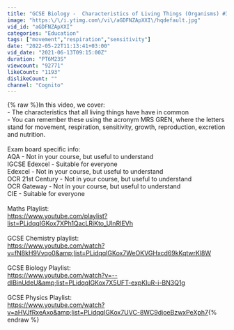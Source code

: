 ```yaml
---
title: "GCSE Biology -  Characteristics of Living Things (Organisms) #3"
image: "https:\/\/i.ytimg.com\/vi\/aGDFNZApXXI\/hqdefault.jpg"
vid_id: "aGDFNZApXXI"
categories: "Education"
tags: ["movement","respiration","sensitivity"]
date: "2022-05-22T11:13:41+03:00"
vid_date: "2021-06-13T09:15:00Z"
duration: "PT6M23S"
viewcount: "92771"
likeCount: "1193"
dislikeCount: ""
channel: "Cognito"
---
```

{% raw %}In this video, we cover:<br />- The characteristics that all living things have have in common <br />- You can remember these using the acronym MRS GREN, where the letters stand for movement, respiration, sensitivity, growth, reproduction, excretion and nutrition. <br /><br />Exam board specific info:<br />AQA - Not in your course, but useful to understand <br />IGCSE Edexcel - Suitable for everyone <br />Edexcel - Not in your course, but useful to understand <br />OCR 21st Century - Not in your course, but useful to understand <br />OCR Gateway - Not in your course, but useful to understand <br />CIE - Suitable for everyone <br /><br />Maths Playlist:<br /><a rel="nofollow" target="blank" href="https://www.youtube.com/playlist?list=PLidqqIGKox7XPh1QacLRiKto_UlnRIEVh">https://www.youtube.com/playlist?list=PLidqqIGKox7XPh1QacLRiKto_UlnRIEVh</a><br /><br />GCSE Chemistry playlist:<br /><a rel="nofollow" target="blank" href="https://www.youtube.com/watch?v=fN8kH9Vvqo0&amp;list=PLidqqIGKox7WeOKVGHxcd69kKqtwrKl8W">https://www.youtube.com/watch?v=fN8kH9Vvqo0&amp;list=PLidqqIGKox7WeOKVGHxcd69kKqtwrKl8W</a><br /><br />GCSE Biology Playlist:<br /><a rel="nofollow" target="blank" href="https://www.youtube.com/watch?v=--dIBinUdeU&amp;list=PLidqqIGKox7X5UFT-expKIuR-i-BN3Q1g">https://www.youtube.com/watch?v=--dIBinUdeU&amp;list=PLidqqIGKox7X5UFT-expKIuR-i-BN3Q1g</a><br /><br />GCSE Physics Playlist:<br /><a rel="nofollow" target="blank" href="https://www.youtube.com/watch?v=aHVJfRxeAxo&amp;list=PLidqqIGKox7UVC-8WC9djoeBzwxPeXph7">https://www.youtube.com/watch?v=aHVJfRxeAxo&amp;list=PLidqqIGKox7UVC-8WC9djoeBzwxPeXph7</a>{% endraw %}
